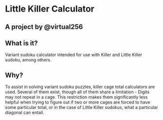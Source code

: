 # Little Killer Calculator
## A project by @virtual256

## What is it?
Variant sudoku calculator intended for use with Killer and Little Killer sudoku, among others.

## Why?
To assist in solving variant sudoku puzzles, killer cage total calculators are used.  Several of them exist, though all of them share a limitation - Digits may not repeat in a cage.  This restriction makes them significantly less helpful when trying to figure out if two or more cages are forced to have some particular total, or in the case of Little Killer sudokus, what a particular diagonal can entail.

